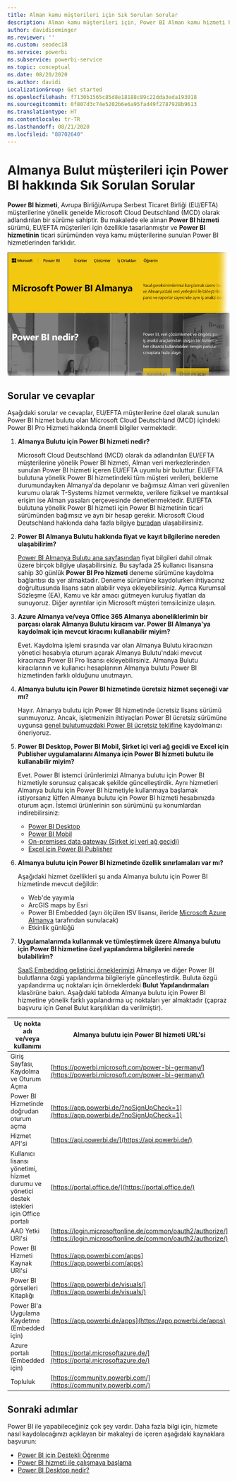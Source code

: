 ```yaml
---
title: Alman kamu müşterileri için Sık Sorulan Sorular
description: Alman kamu müşterileri için, Power BI Alman kamu hizmeti hakkında sık sorulan soruların cevapları
author: davidiseminger
ms.reviewer: ''
ms.custom: seodec18
ms.service: powerbi
ms.subservice: powerbi-service
ms.topic: conceptual
ms.date: 08/20/2020
ms.author: davidi
LocalizationGroup: Get started
ms.openlocfilehash: f7130b1565c85d8e18188c89c22dda3eda193018
ms.sourcegitcommit: 0f807d3c74e5202b6e6a95fad49f2787928b9613
ms.translationtype: HT
ms.contentlocale: tr-TR
ms.lasthandoff: 08/21/2020
ms.locfileid: "88702640"
---
```

# <a name="frequently-asked-questions-for-power-bi-for-germany-cloud-customers"></a>Almanya Bulut müşterileri için Power BI hakkında Sık Sorulan Sorular
**Power BI hizmeti**, Avrupa Birliği/Avrupa Serbest Ticaret Birliği (EU/EFTA) müşterilerine yönelik genelde Microsoft Cloud Deutschland (MCD) olarak adlandırılan bir sürüme sahiptir. Bu makalede ele alınan **Power BI hizmeti** sürümü, EU/EFTA müşterileri için özellikle tasarlanmıştır ve **Power BI hizmetinin** ticari sürümünden veya kamu müşterilerine sunulan Power BI hizmetlerinden farklıdır.

![Microsoft Power BI Almanya giriş sayfasının ekran görüntüsü.](media/service-govde-faq/govde-faq_01.png)

## <a name="questions-and-answers"></a>Sorular ve cevaplar

Aşağıdaki sorular ve cevaplar, EU/EFTA müşterilerine özel olarak sunulan Power BI hizmet bulutu olan Microsoft Cloud Deutschland (MCD) içindeki Power BI Pro Hizmeti hakkında önemli bilgiler vermektedir.

1. **Almanya Bulutu için Power BI hizmeti nedir?**
   
   Microsoft Cloud Deutschland (MCD) olarak da adlandırılan EU/EFTA müşterilerine yönelik Power BI hizmeti, Alman veri merkezlerinden sunulan Power BI hizmeti içeren EU/EFTA uyumlu bir buluttur. EU/EFTA bulutuna yönelik Power BI hizmetindeki tüm müşteri verileri, bekleme durumundayken Almanya'da depolanır ve bağımsız Alman veri güvenilen kurumu olarak T-Systems hizmet vermekte, verilere fiziksel ve mantıksal erişim ise Alman yasaları çerçevesinde denetlenmektedir. EU/EFTA bulutuna yönelik Power BI hizmeti için Power BI hizmetinin ticari sürümünden bağımsız ve ayrı bir hesap gerekir. Microsoft Cloud Deutschland hakkında daha fazla bilgiye [buradan](https://www.microsoft.com/trustcenter/cloudservices/nationalcloud) ulaşabilirsiniz.
2. **Power BI Almanya Bulutu hakkında fiyat ve kayıt bilgilerine nereden ulaşabilirim?**
   
   [Power BI Almanya Bulutu ana sayfasından](https://powerbi.microsoft.com/power-bi-germany/) fiyat bilgileri dahil olmak üzere birçok bilgiye ulaşabilirsiniz. Bu sayfada 25 kullanıcı lisansına sahip 30 günlük **Power BI Pro hizmeti** deneme sürümüne kaydolma bağlantısı da yer almaktadır. Deneme sürümüne kaydolurken ihtiyacınız doğrultusunda lisans satın alabilir veya ekleyebilirsiniz. Ayrıca Kurumsal Sözleşme (EA), Kamu ve kâr amacı gütmeyen kuruluş fiyatları da sunuyoruz. Diğer ayrıntılar için Microsoft müşteri temsilcinize ulaşın.
3. **Azure Almanya ve/veya Office 365 Almanya aboneliklerimin bir parçası olarak Almanya Bulutu kiracım var. Power BI Almanya'ya kaydolmak için mevcut kiracımı kullanabilir miyim?**
   
   Evet. Kaydolma işlemi sırasında var olan Almanya Bulutu kiracınızın yönetici hesabıyla oturum açarak Almanya Bulutu'ndaki mevcut kiracınıza Power BI Pro lisansı ekleyebilirsiniz. Almanya Bulutu kiracılarının ve kullanıcı hesaplarının Almanya bulutu Power BI hizmetinden farklı olduğunu unutmayın.
4. **Almanya bulutu için Power BI hizmetinde ücretsiz hizmet seçeneği var mı?**
   
   Hayır. Almanya bulutu için Power BI hizmetinde ücretsiz lisans sürümü sunmuyoruz. Ancak, işletmenizin ihtiyaçları Power BI ücretsiz sürümüne uygunsa [genel bulutumuzdaki Power BI ücretsiz teklifine](https://powerbi.microsoft.com/get-started/) kaydolmanızı öneriyoruz.
5. **Power BI Desktop, Power BI Mobil, Şirket içi veri ağ geçidi ve Excel için Publisher uygulamalarını Almanya için Power BI hizmeti bulutu ile kullanabilir miyim?**
   
   Evet. Power BI istemci ürünlerimizi Almanya bulutu için Power BI hizmetiyle sorunsuz çalışacak şekilde güncelleştirdik. Aynı hizmetleri Almanya bulutu için Power BI hizmetiyle kullanmaya başlamak istiyorsanız lütfen Almanya bulutu için Power BI hizmeti hesabınızda oturum açın. İstemci ürünlerinin son sürümünü şu konumlardan indirebilirsiniz:
   
   * [Power BI Desktop](https://powerbi.microsoft.com/desktop/)
   * [Power BI Mobil](https://powerbi.microsoft.com/mobile/)
   * [On-premises data gateway (Şirket içi veri ağ geçidi)](https://powerbi.microsoft.com/gateway/)
   * [Excel için Power BI Publisher](https://powerbi.microsoft.com/excel-dashboard-publisher/)
6. **Almanya bulutu için Power BI hizmetinde özellik sınırlamaları var mı?**
   
   Aşağıdaki hizmet özellikleri şu anda Almanya bulutu için Power BI hizmetinde mevcut değildir:
   
   * Web'de yayımla
   * ArcGIS maps by Esri
   * Power BI Embedded (ayrı ölçülen ISV lisansı, ileride [Microsoft Azure Almanya](https://azure.microsoft.com/overview/clouds/germany/) tarafından sunulacak)
   * Etkinlik günlüğü

7. **Uygulamalarımda kullanmak ve tümleştirmek üzere Almanya bulutu için Power BI hizmetine özel yapılandırma bilgilerini nerede bulabilirim?**
   
   [SaaS Embedding geliştirici örneklerimizi](https://github.com/Microsoft/PowerBI-Developer-Samples) Almanya ve diğer Power BI bulutlarına özgü yapılandırma bilgileriyle güncelleştirdik. Buluta özgü yapılandırma uç noktaları için örneklerdeki **Bulut Yapılandırmaları** klasörüne bakın. Aşağıdaki tabloda Almanya bulutu için Power BI hizmetine yönelik farklı yapılandırma uç noktaları yer almaktadır (çapraz başvuru için Genel Bulut karşılıkları da verilmiştir).

| **Uç nokta adı ve/veya kullanımı** | **Almanya bulutu için Power BI hizmeti URL'si** | **Genel Buluttaki eşdeğer URL (çapraz başvuru için)** |
| --- | --- | --- |
| Giriş Sayfası, Kaydolma ve Oturum Açma |[https://powerbi.microsoft.com/power-bi-germany/](https://powerbi.microsoft.com/power-bi-germany/) |[https://powerbi.microsoft.com/](https://powerbi.microsoft.com/) |
| Power BI Hizmetinde doğrudan oturum açma |[https://app.powerbi.de/?noSignUpCheck=1](https://app.powerbi.de/?noSignUpCheck=1) |[https://app.powerbi.com/?noSignUpCheck=1](https://app.powerbi.com/?noSignUpCheck=1) |
| Hizmet API'si |[https://api.powerbi.de/](https://api.powerbi.de/) |[https://api.powerbi.com/](https://api.powerbi.com/) |
| Kullanıcı lisansı yönetimi, hizmet durumu ve yönetici destek istekleri için Office portalı |[https://portal.office.de/](https://portal.office.de/) |[https://portal.office.com/](https://portal.office.com/) |
| AAD Yetki URI'si |[https://login.microsoftonline.de/common/oauth2/authorize/](https://login.microsoftonline.de/common/oauth2/authorize/) |[https://login.microsoftonline.com/common/oauth2/authorize/](https://login.microsoftonline.com/common/oauth2/authorize/) |
| Power BI Hizmeti Kaynak URI'si |[https://app.powerbi.com/apps](https://app.powerbi.com/apps) | |
| Power BI görselleri Kitaplığı |[https://app.powerbi.de/visuals/](https://app.powerbi.de/visuals/) |[https://app.powerbi.com/visuals/](https://app.powerbi.com/visuals/) |
| Power BI'a Uygulama Kaydetme (Embedded için) |[https://app.powerbi.de/apps](https://app.powerbi.de/apps) |[https://app.powerbi.com/apps](https://app.powerbi.com/apps) |
| Azure portalı (Embedded için) |[https://portal.microsoftazure.de/](https://portal.microsoftazure.de/) |[https://portal.azure.com/](https://portal.azure.com/) |
| Topluluk |[https://community.powerbi.com/](https://community.powerbi.com/) |[https://community.powerbi.com/](https://community.powerbi.com/) |

## <a name="next-steps"></a>Sonraki adımlar
Power BI ile yapabileceğiniz çok şey vardır. Daha fazla bilgi için, hizmete nasıl kaydolacağınızı açıklayan bir makaleyi de içeren aşağıdaki kaynaklara başvurun:

* [Power BI için Destekli Öğrenme](../guided-learning/index.yml)
* [Power BI hizmeti ile çalışmaya başlama](../fundamentals/service-get-started.md)
* [Power BI Desktop nedir?](../fundamentals/desktop-what-is-desktop.md)
